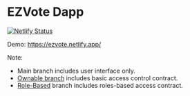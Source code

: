 # EZVote Dapp

[![Netlify Status](https://api.netlify.com/api/v1/badges/1ba21183-a3fc-4b99-88bf-1c1f18cb8b1c/deploy-status)](https://app.netlify.com/sites/ezvote/deploys)


Demo: https://ezvote.netlify.app/


Note: 

* Main branch includes user interface only.
* [Ownable branch](https://github.com/SashaFlores/EZVote/tree/Ownable) includes basic access control contract.
* [Role-Based](https://github.com/SashaFlores/EZVote/tree/Role-Based) branch includes roles-based access contract.
